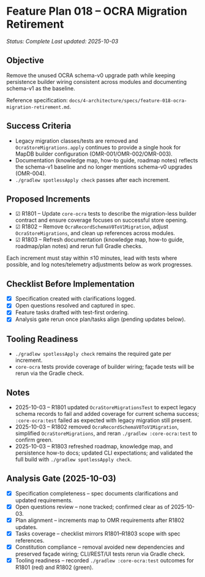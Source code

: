 # Feature Plan 018 – OCRA Migration Retirement

_Status: Complete_
_Last updated: 2025-10-03_

## Objective
Remove the unused OCRA schema-v0 upgrade path while keeping persistence builder wiring consistent across modules and documenting schema-v1 as the baseline.

Reference specification: `docs/4-architecture/specs/feature-018-ocra-migration-retirement.md`.

## Success Criteria
- Legacy migration classes/tests are removed and `OcraStoreMigrations.apply` continues to provide a single hook for MapDB builder configuration (OMR-001/OMR-002/OMR-003).
- Documentation (knowledge map, how-to guide, roadmap notes) reflects the schema-v1 baseline and no longer mentions schema-v0 upgrades (OMR-004).
- `./gradlew spotlessApply check` passes after each increment.

## Proposed Increments
- ☑ R1801 – Update `core-ocra` tests to describe the migration-less builder contract and ensure coverage focuses on successful store opening.
- ☑ R1802 – Remove `OcraRecordSchemaV0ToV1Migration`, adjust `OcraStoreMigrations`, and clean up references across modules.
- ☑ R1803 – Refresh documentation (knowledge map, how-to guide, roadmap/plan notes) and rerun full Gradle checks.

Each increment must stay within ≤10 minutes, lead with tests where possible, and log notes/telemetry adjustments below as work progresses.

## Checklist Before Implementation
- [x] Specification created with clarifications logged.
- [x] Open questions resolved and captured in spec.
- [x] Feature tasks drafted with test-first ordering.
- [x] Analysis gate rerun once plan/tasks align (pending updates below).

## Tooling Readiness
- `./gradlew spotlessApply check` remains the required gate per increment.
- `core-ocra` tests provide coverage of builder wiring; façade tests will be rerun via the Gradle check.

## Notes
- 2025-10-03 – R1801 updated `OcraStoreMigrationsTest` to expect legacy schema records to fail and added coverage for current schema success; `:core-ocra:test` failed as expected with legacy migration still present.
- 2025-10-03 – R1802 removed `OcraRecordSchemaV0ToV1Migration`, simplified `OcraStoreMigrations`, and reran `./gradlew :core-ocra:test` to confirm green.
- 2025-10-03 – R1803 refreshed roadmap, knowledge map, and persistence how-to docs; updated CLI expectations; and validated the full build with `./gradlew spotlessApply check`.

## Analysis Gate (2025-10-03)
- [x] Specification completeness – spec documents clarifications and updated requirements.
- [x] Open questions review – none tracked; confirmed clear as of 2025-10-03.
- [x] Plan alignment – increments map to OMR requirements after R1802 updates.
- [x] Tasks coverage – checklist mirrors R1801–R1803 scope with spec references.
- [x] Constitution compliance – removal avoided new dependencies and preserved façade wiring; CLI/REST/UI tests rerun via Gradle check.
- [x] Tooling readiness – recorded `./gradlew :core-ocra:test` outcomes for R1801 (red) and R1802 (green).
